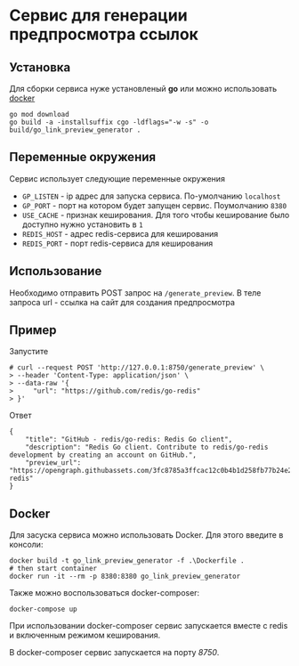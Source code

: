 # Сервис для генерации предпросмотра ссылок

## Установка

Для сборки сервиса нуже установленый **go** или можно использовать [docker](#docker)
```
go mod download
go build -a -installsuffix cgo -ldflags="-w -s" -o build/go_link_preview_generator .
```

## Переменные окружения

Сервис использует следующие переменные окружения
* `GP_LISTEN` - ip адрес для запуска сервиса. По-умолчанию `localhost`
* `GP_PORT` - порт на котором будет запущен сервис. Поумолчанию `8380`
* `USE_CACHE` - признак кеширования. Для того чтобы кеширование было доступно нужно установить в `1`
* `REDIS_HOST` - адрес redis-сервиса для кеширования
* `REDIS_PORT` - порт redis-сервиса для кеширования

## Использование

Необходимо отправить POST запрос на `/generate_preview`. В теле запроса url - ссылка на сайт для создания предпросмотра

## Пример 

Запустите 
```
# curl --request POST 'http://127.0.0.1:8750/generate_preview' \
> --header 'Content-Type: application/json' \
> --data-raw '{
>     "url": "https://github.com/redis/go-redis"
> }'
```
Ответ 
```
{
    "title": "GitHub - redis/go-redis: Redis Go client",
    "description": "Redis Go client. Contribute to redis/go-redis development by creating an account on GitHub.",
    "preview_url": "https://opengraph.githubassets.com/3fc8785a3ffcac12c0b4b1d258fb77b24e25bb303852c09444f8e45cadb9014d/redis/go-redis"
}
```

## Docker

Для засуска сервиса можно использовать Docker. Для этого введите в консоли:
```
docker build -t go_link_preview_generator -f .\Dockerfile .
# then start container
docker run -it --rm -p 8380:8380 go_link_preview_generator
```

Также можно воспользоваться docker-composer:
```
docker-compose up
```
При использовании docker-composer сервис запускается вместе с redis и включенным режимом кеширования.

В docker-composer сервис запускается на порту _8750_.